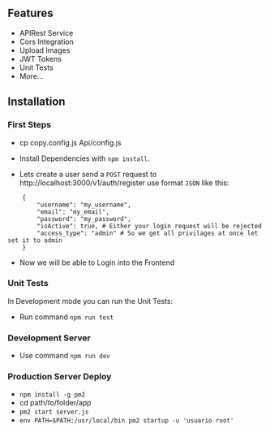 ## Features ##
- APIRest Service
- Cors Integration
- Upload Images
- JWT Tokens
- Unit Tests
- More...

## Installation ##

### First Steps ###

- cp copy.config.js Api/config.js

- Install Dependencies with `npm install`.

- Lets create a user send a `POST` request to http://localhost:3000/v1/auth/register use format `JSON` like this:
```
    {
        "username": "my_username",
        "email": "my_email",
        "password": "my_password",
        "isActive": true, # Either your login request will be rejected
        "access_type": "admin" # So we get all privilages at once let set it to admin
    }
```
- Now we will be able to Login into the Frontend

### Unit Tests ###
In Development mode you can run the Unit Tests:
- Run command `npm run test`

### Development Server ###

- Use command `npm run dev`

### Production Server Deploy ###

- `npm install -g pm2`
- cd path/to/folder/app
- `pm2 start server.js`
- `env PATH=$PATH:/usr/local/bin pm2 startup -u 'usuario root'`
